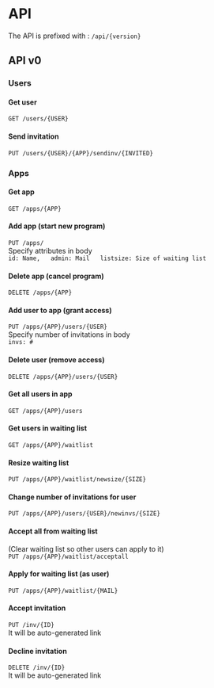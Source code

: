 # API

The API is prefixed with : `/api/{version}`

## API v0

### Users

#### Get user
`GET /users/{USER}`

#### Send invitation
`PUT /users/{USER}/{APP}/sendinv/{INVITED}`

### Apps

#### Get app
`GET /apps/{APP}`

#### Add app (start new program)
`PUT /apps/`  
Specify attributes in body  
`id: Name,  
admin: Mail  
listsize: Size of waiting list`

#### Delete app (cancel program)
`DELETE /apps/{APP}`

#### Add user to app (grant access)
`PUT /apps/{APP}/users/{USER}`  
Specify number of invitations in body  
`invs: #`

#### Delete user (remove access)
`DELETE /apps/{APP}/users/{USER}`

#### Get all users in app
`GET /apps/{APP}/users`

#### Get users in waiting list
`GET /apps/{APP}/waitlist`

#### Resize waiting list
`PUT /apps/{APP}/waitlist/newsize/{SIZE}`

#### Change number of invitations for user
`PUT /apps/{APP}/users/{USER}/newinvs/{SIZE}`

#### Accept all from waiting list
(Clear waiting list so other users can apply to it)  
`PUT /apps/{APP}/waitlist/acceptall`

#### Apply for waiting list (as user)
`PUT /apps/{APP}/waitlist/{MAIL}`

#### Accept invitation
`PUT /inv/{ID}`  
It will be auto-generated link

#### Decline invitation
`DELETE /inv/{ID}`  
It will be auto-generated link

